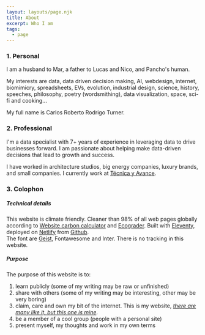 ```yaml
---
layout: layouts/page.njk
title: About
excerpt: Who I am
tags:
  - page
---
```




<h3>1. Personal</h3>
<p>I am a husband to Mar, a father to Lucas and Nico, and Pancho's human.</p>

<p>My interests are data, data driven decision making, AI, webdesign, internet, biomimicry, spreadsheets, EVs, evolution, industrial design, science, history, speeches, philosophy, poetry (wordsmithing), data visualization, space, sci-fi and cooking...  
</p>

<p>My full name is Carlos Roberto Rodrigo Turner.</p>

<h3 id="professional">2. Professional</h3>
<p>
I'm a data specialist with 7+ years of experience in leveraging data to drive businesses forward. I am passionate about helping make data-driven decisions that lead to growth and success. 
</p>
<p>
I have worked in architecture studios, big energy companies, luxury brands, and small companies. I currently work at <a href="http://tecnicayavance.com">Técnica y Avance</a>.
</p>

<h3>3. Colophon</h3>

<h5>Technical details</h5>

This website is climate friendly. 
Cleaner than 98% of all web pages globally according to [Website carbon calculator](https://www.websitecarbon.com/website/carlosrodrigo-com/) and [Ecograder](https://ecograder.com/report/ui51eop7QVAu1piHLdKCnYav).
Built with [Eleventy](https://eleventy.com), deployed on [Netlify](https://netlify.com) from [Github](https://github.com).    
The font are [Geist](https://fonts.google.com/specimen/Geist), Fontawesome and Inter. 
There is no tracking in this website.

<h5>Purpose</h5>

The purpose of this website is to:   
1. learn publicly (some of my writing may be raw or unfinished)
2. share with others (some of my writing may be interesting, other may be very boring)
3. claim, care and own my bit of the internet. This is my website, [*there are many like it, but this one is mine*](https://en.wikipedia.org/wiki/Rifleman%27s_Creed).
4. be a member of a cool group (people with a personal site)
5. present myself, my thoughts and work in my own terms
